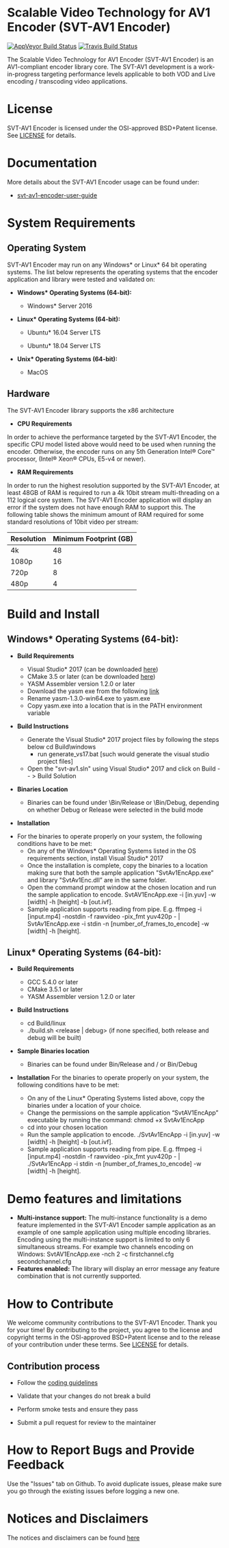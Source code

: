 # Scalable Video Technology for AV1 Encoder (SVT-AV1 Encoder)

[![AppVeyor Build Status](https://ci.appveyor.com/api/projects/status/github/OpenVisualCloud/SVT-AV1?branch=master&svg=true)](https://ci.appveyor.com/project/OpenVisualCloud/SVT-AV1)
[![Travis Build Status](https://travis-ci.org/OpenVisualCloud/SVT-AV1.svg?branch=master)](https://travis-ci.org/OpenVisualCloud/SVT-AV1)

The Scalable Video Technology for AV1 Encoder (SVT-AV1 Encoder) is an AV1-compliant encoder library core. The SVT-AV1 development is a work-in-progress targeting performance levels applicable to both VOD and Live encoding / transcoding video applications.

# License

SVT-AV1 Encoder is licensed under the OSI-approved BSD+Patent license. See [LICENSE](LICENSE.md) for details.

# Documentation

More details about the SVT-AV1 Encoder usage can be found under:
-   [svt-av1-encoder-user-guide](Docs/svt-av1_encoder_user_guide.md)

# System Requirements

## Operating System

SVT-AV1 Encoder may run on any Windows* or Linux* 64 bit operating systems. The list below represents the operating systems that the encoder application and library were tested and validated on:

* __Windows* Operating Systems (64-bit):__

	-  Windows* Server 2016

* __Linux* Operating Systems (64-bit):__

	-  Ubuntu* 16.04 Server LTS

	-  Ubuntu* 18.04 Server LTS

* __Unix* Operating Systems (64-bit):__

	-  MacOS

## Hardware

The SVT-AV1 Encoder library supports the x86 architecture

* __CPU Requirements__

In order to achieve the performance targeted by the SVT-AV1 Encoder, the specific CPU model listed above would need to be used when running the encoder. Otherwise, the encoder runs on any 5th Generation Intel® Core™ processor, (Intel® Xeon® CPUs, E5-v4 or newer).

* __RAM Requirements__

In order to run the highest resolution supported by the SVT-AV1 Encoder, at least 48GB of RAM is required to run a 4k 10bit stream multi-threading on a 112 logical core system. The SVT-AV1 Encoder application will display an error if the system does not have enough RAM to support this. The following table shows the minimum amount of RAM required for some standard resolutions of 10bit video per stream:


|		Resolution 		| Minimum Footprint (GB)|
|-----------------------|-----------------------|
|		4k 			    |           48 			|
|		1080p 			|           16          |
|		720p     		|            8          |
|		480p 			|            4          |

# Build and Install

## Windows* Operating Systems (64-bit):

* __Build Requirements__
	-	Visual Studio* 2017 (can be downloaded [here](https://www.visualstudio.com/vs/older-downloads/))
	-	CMake 3.5 or later (can be downloaded [here](https://github.com/Kitware/CMake/releases/download/v3.13.0/cmake-3.13.0-win64-x64.msi))
	-   YASM Assembler version 1.2.0 or later
	-	Download the yasm exe from the following [link](http://www.tortall.net/projects/yasm/releases/yasm-1.3.0-win64.exe)
	-	Rename yasm-1.3.0-win64.exe to yasm.exe
	-   Copy yasm.exe into a location that is in the PATH environment variable

* __Build Instructions__
	-	Generate the Visual Studio* 2017 project files by following the steps below cd Build\windows
        -    run generate_vs17.bat [such would generate the visual studio project files]
	-	Open the "svt-av1.sln" using Visual Studio* 2017 and click on Build -- > Build Solution

* __Binaries Location__
	-   Binaries can be found under <repo dir>\Bin/Release or <repo dir>\Bin/Debug, depending on whether Debug or Release were selected in the build mode

* __Installation__
-	For the binaries to operate properly on your system, the following conditions have to be met:
	-	On any of the Windows* Operating Systems listed in the OS requirements section, install Visual Studio* 2017
	-	Once the installation is complete, copy the binaries to a location making sure that both the sample application "SvtAv1EncApp.exe” and library "SvtAv1Enc.dll” are in the same folder.
	-	Open the command prompt window at the chosen location and run the sample application to encode. SvtAV1EncApp.exe -i [in.yuv] -w [width] -h [height] -b [out.ivf].
	-	Sample application supports reading from pipe. E.g. ffmpeg -i [input.mp4] -nostdin -f rawvideo -pix_fmt yuv420p - | SvtAv1EncApp.exe -i stdin -n [number_of_frames_to_encode] -w [width] -h [height].

## Linux* Operating Systems (64-bit):

* __Build Requirements__
	 -	GCC 5.4.0 or later
	 -	CMake 3.5.1 or later
	 -	YASM Assembler version 1.2.0 or later

* __Build Instructions__
	 -	cd Build/linux
	 -	./build.sh <release | debug> (if none specified, both release and debug will be built)

* __Sample Binaries location__
	 -	Binaries can be found under Bin/Release and / or Bin/Debug

* __Installation__
For the binaries to operate properly on your system, the following conditions have to be met:
	-	On any of the Linux* Operating Systems listed above, copy the binaries under a location of your choice.
	-	Change the permissions on the sample application “SvtAV1EncApp” executable by running the command: 				chmod +x SvtAv1EncApp
	-	cd into your chosen location
	-	Run the sample application to encode. ./SvtAv1EncApp -i [in.yuv] -w [width] -h [height] -b [out.ivf].
	-	Sample application supports reading from pipe. E.g. ffmpeg -i [input.mp4] -nostdin -f rawvideo -pix_fmt yuv420p - | ./SvtAv1EncApp -i stdin -n [number_of_frames_to_encode] -w [width] -h [height].

# Demo features and limitations

-  **Multi-instance support:** The multi-instance functionality is a demo feature implemented in the SVT-AV1 Encoder sample application as an example of one sample application using multiple encoding libraries. Encoding using the multi-instance support is limited to only 6 simultaneous streams. For example two channels encoding on Windows: SvtAV1EncApp.exe -nch 2 -c firstchannel.cfg secondchannel.cfg
-  **Features enabled:** The library will display an error message any feature combination that is not currently supported. 

# How to Contribute

We welcome community contributions to the SVT-AV1 Encoder. Thank you for your time! By contributing to the project, you agree to the license and copyright terms in the OSI-approved BSD+Patent license and to the release of your contribution under these terms. See [LICENSE](LICENSE.md) for details.

## Contribution process

-  Follow the [coding guidelines](STYLE.md)

-  Validate that your changes do not break a build

-  Perform smoke tests and ensure they pass

-  Submit a pull request for review to the maintainer

# How to Report Bugs and Provide Feedback

Use the "Issues" tab on Github. To avoid duplicate issues, please make sure you go through the existing issues before logging a new one.

# Notices and Disclaimers

The notices and disclaimers can be found [here](NOTICES.md)
